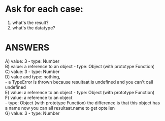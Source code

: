  # Ask for each case:

 1) what's the result?
 2) what's the datatype?


 # ANSWERS


A) value: 3 - type: Number<br>
B) value: a reference to an object - type: Object (with prototype Function)<br>
C) value: 3 - type: Number<br>
D) value and type: nothing, <br>     - a TypeError is thrown because resultaat 
  is undefined and you can't call undefined<br>
E) value: a reference to an object - type: Object (with prototype Function)<br>
F) value: a reference to an object<br>   - type: Object (with prototype Function) 
 the difference is that this object has a name now
 you can all resultaat.name to get optellen<br>
G) value: 3 - type: Number<br>
